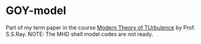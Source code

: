 # GOY-model
Part of my term paper in the course [Modern Theory of TUrbulence](https://courses.icts.res.in/enrol/index.php?id=5) by Prof. S.S.Ray.
NOTE: The MHD shell model codes are not ready.
